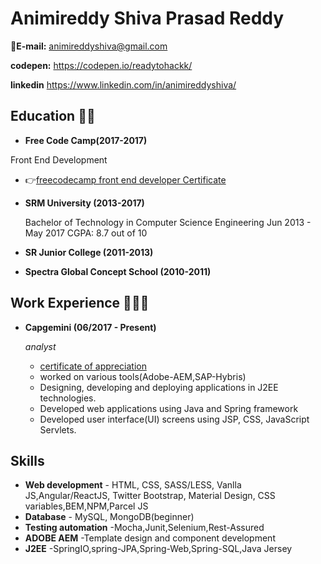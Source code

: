 # Animireddy Shiva Prasad Reddy

:email:**E-mail:** animireddyshiva@gmail.com 

**codepen:** https://codepen.io/readytohackk/ 

**linkedin** https://www.linkedin.com/in/animireddyshiva/

## Education 👨‍🎓

* **Free Code Camp(2017-2017)**

 Front End Development
* :point_right:[freecodecamp front end developer Certificate](https://www.freecodecamp.org/waystogo/front-end-certification) 

* **SRM University (2013-2017)**

  Bachelor of Technology in Computer Science Engineering
  Jun 2013 - May 2017
  CGPA: 8.7 out of 10
* **SR Junior College (2011-2013)**
* **Spectra Global Concept School (2010-2011)**

## Work Experience 👨🏻‍💻

* **Capgemini (06/2017 - Present)**

    *analyst*

    * [certificate of appreciation](https://drive.google.com/file/d/1xXew7R6pRY7HOwYka6hhZFCUkPZmv1D_/view?usp=sharing)
    * worked on various tools(Adobe-AEM,SAP-Hybris)
    * Designing, developing and deploying applications in J2EE technologies.
    * Developed web applications using Java and Spring framework
    * Developed user interface(UI) screens using JSP, CSS, JavaScript Servlets.



## Skills

* **Web development** - HTML, CSS, SASS/LESS, Vanlla JS,Angular/ReactJS, Twitter Bootstrap, Material Design, CSS variables,BEM,NPM,Parcel JS 
* **Database** - MySQL, MongoDB(beginner)
* **Testing automation** -Mocha,Junit,Selenium,Rest-Assured
* **ADOBE AEM** -Template design and component development
* **J2EE** -SpringIO,spring-JPA,Spring-Web,Spring-SQL,Java Jersey